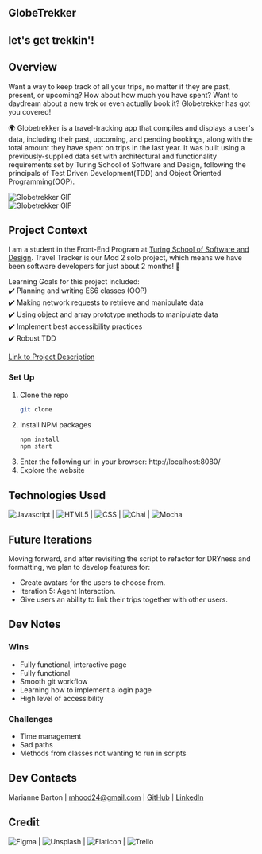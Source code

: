 ## GlobeTrekker

let's get trekkin'!
---------
## Overview
Want a way to keep track of all your trips, no matter if they are past, present, or upcoming? How about how much you have spent? Want to daydream about a new trek or even actually book it? Globetrekker has got you covered!

 🌍 Globetrekker is a travel-tracking app that compiles and displays a user's data, including their past, upcoming, and pending bookings, along with the total amount they have spent on trips in the last year. It was built using a previously-supplied data set with architectural and functionality requirements set by Turing School of Software and Design, following the principals of Test Driven Development(TDD) and Object Oriented Programming(OOP).

![Globetrekker GIF](https://user-images.githubusercontent.com/102000070/192601073-7bea3deb-a14e-4d6d-8986-37d953cc9100.gif)      
![Globetrekker GIF](https://user-images.githubusercontent.com/102000070/192601915-d8b040f5-5ede-4874-a11d-e6478808cfab.gif)      

## Project Context
I am a student in the Front-End Program at [Turing School of Software and Design](https://frontend.turing.edu/). Travel Tracker is our Mod 2 solo project, which means we have been software developers for just about 2 months! 🙌

Learning Goals for this project included:      
✔️ Planning and writing ES6 classes (OOP)      
✔️ Making network requests to retrieve and manipulate data         
✔️ Using object and array prototype methods to manipulate data   
✔️ Implement best accessibility practices   
✔️ Robust TDD          

[Link to Project Description](https://frontend.turing.edu/projects/travel-tracker.html)

### Set Up
1. Clone the repo
   ```sh
   git clone
   ```
2. Install NPM packages
   ```sh
   npm install
   npm start
   ```
3. Enter the following url in your browser: http://localhost:8080/
4. Explore the website

## Technologies Used
![Javascript](https://img.shields.io/badge/JavaScript-323330?style=for-the-badge&logo=javascript&logoColor=F7DF1E) |
![HTML5](https://img.shields.io/badge/HTML5-E34F26?style=for-the-badge&logo=html5&logoColor=white) |
![CSS](https://img.shields.io/badge/CSS3-1572B6?style=for-the-badge&logo=css3&logoColor=white) |
![Chai](https://img.shields.io/badge/chai-A30701?style=for-the-badge&logo=chai&logoColor=white) |
![Mocha](https://img.shields.io/badge/Mocha-8D6748?style=for-the-badge&logo=Mocha&logoColor=white)


## Future Iterations
Moving forward, and after revisiting the script to refactor for DRYness and formatting, we plan to develop features for:
- Create avatars for the users to choose from.
- Iteration 5: Agent Interaction.
- Give users an ability to link their trips together with other users.

## Dev Notes
### Wins
- Fully functional, interactive page
- Fully functional
- Smooth git workflow
- Learning how to implement a login page
- High level of accessibility

### Challenges
- Time management
- Sad paths
- Methods from classes not wanting to run in scripts

## Dev Contacts
Marianne Barton |
mhood24@gmail.com |
[GitHub](https://github.com/mhbarton) |
[LinkedIn](https://www.linkedin.com/in/marianne-barton-1307/)

## Credit
![Figma](https://img.shields.io/badge/Figma-F24E1E?style=for-the-badge&logo=figma&logoColor=white) |
![Unsplash](https://img.shields.io/badge/Unsplash-000000?style=for-the-badge&logo=Unsplash&logoColor=white) |
![Flaticon](https://img.shields.io/badge/FlatIcon-100000?style=for-the-badge&logo=&logoColor=3EDD44&labelColor=black&color=black) |
![Trello](https://img.shields.io/badge/Trello-0052CC?style=for-the-badge&logo=trello&logoColor=white)
